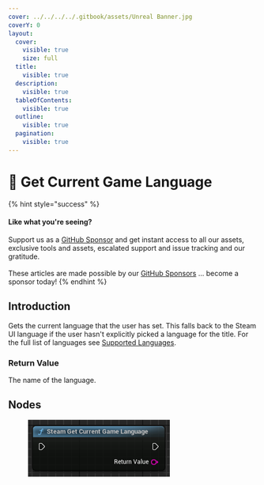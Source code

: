 ```yaml
---
cover: ../../../../.gitbook/assets/Unreal Banner.jpg
coverY: 0
layout:
  cover:
    visible: true
    size: full
  title:
    visible: true
  description:
    visible: true
  tableOfContents:
    visible: true
  outline:
    visible: true
  pagination:
    visible: true
---
```


# 🔵 Get Current Game Language

{% hint style="success" %}
#### Like what you're seeing?

Support us as a [GitHub Sponsor](../../../../where-to-buy/become-a-sponsor.md) and get instant access to all our assets, exclusive tools and assets, escalated support and issue tracking and our gratitude.\
\
These articles are made possible by our [GitHub Sponsors](../../../../where-to-buy/become-a-sponsor.md) ... become a sponsor today!
{% endhint %}

## Introduction

Gets the current language that the user has set. This falls back to the Steam UI language if the user hasn't explicitly picked a language for the title. For the full list of languages see [Supported Languages](https://partner.steamgames.com/doc/store/localization/languages).

### Return Value

The name of the language.

## Nodes

<figure><img src="../../../../.gitbook/assets/image (213).png" alt=""><figcaption></figcaption></figure>
